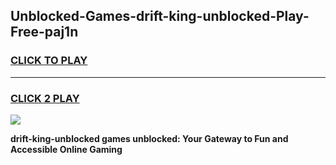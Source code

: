 
## Unblocked-Games-drift-king-unblocked-Play-Free-paj1n
<h3>
<a href="https://premium76.site?title=drift-king-unblocked&ref=23A">CLICK TO PLAY</a></h3>
<hr>

<h3>
<a href="https://premium76.site?title=drift-king-unblocked&ref=23A">CLICK 2 PLAY</a>
  
</h3>

<a href="https://premium76.site?title=drift-king-unblocked&ref=23A"><img src="https://clearcache.store/games.png"></a>


**drift-king-unblocked games unblocked: Your Gateway to Fun and Accessible Online Gaming**
